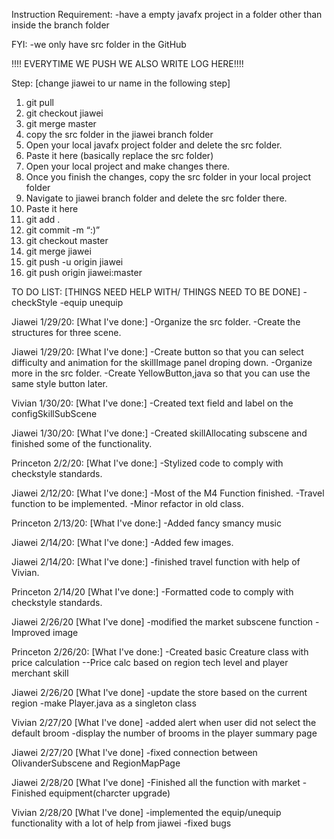 Instruction
Requirement:
-have a empty javafx project in a folder other than inside the branch folder

FYI:
-we only have src folder in the GitHub

!!!! EVERYTIME WE PUSH WE ALSO WRITE LOG HERE!!!!

Step:
[change jiawei to ur name in the following step]

1. git pull
2. git checkout jiawei
3. git merge master
4. copy the src folder in the jiawei branch folder
5. Open your local javafx project folder and delete the src folder.
6. Paste it here (basically replace the src folder)
7. Open your local project and make changes there.
8. Once you finish the changes, copy the src folder in your local project folder
9. Navigate to jiawei branch folder and delete the src folder there.
10. Paste it here
11. git add .
12. git commit -m “:)”
13. git checkout master
14. git merge jiawei
15. git push -u origin jiawei
16. git push origin jiawei:master


TO DO LIST: [THINGS NEED HELP WITH/ THINGS NEED TO BE DONE]
-checkStyle
-equip unequip


Jiawei 1/29/20:
[What I've done:]
-Organize the src folder.
-Create the structures for three scene.

Jiawei 1/29/20:
[What I've done:]
-Create button so that you can select difficulty and animation for the skillImage panel droping down.
-Organize more in the src folder.
-Create YellowButton,java so that you can use the same style button later.

Vivian 1/30/20:
[What I've done:]
-Created text field and label on the configSkillSubScene

Jiawei 1/30/20:
[What I've done:]
-Created skillAllocating subscene and finished some of the functionality.

Princeton 2/2/20:
[What I've done:]
-Stylized code to comply with checkstyle standards.


Jiawei 2/12/20: 
[What I've done:]
-Most of the M4 Function finished.
 -Travel function to be implemented. 
 -Minor refactor in old class.

Princeton 2/13/20:
[What I've done:]
-Added fancy smancy music

Jiawei 2/14/20: 
[What I've done:]
-Added few images.

Jiawei 2/14/20:
[What I've done:]
-finished travel function with help of Vivian.

Princeton 2/14/20
[What I've done:]
-Formatted code to comply with checkstyle standards.

Jiawei 2/26/20
[What I've done]
-modified the market subscene function
-Improved image

Princeton 2/26/20:
[What I've done:]
-Created basic Creature class with price calculation
--Price calc based on region tech level and player merchant skill

Jiawei 2/26/20
[What I've done]
-update the store based on the current region
-make Player.java as a singleton class

Vivian 2/27/20
[What I've done]
-added alert when user did not select the default broom
-display the number of brooms in the player summary page

Jiawei 2/27/20
[What I've done]
-fixed connection between OlivanderSubscene and RegionMapPage

Jiawei 2/28/20
[What I've done]
-Finished all the function with market
-Finished equipment(charcter upgrade)

Vivian 2/28/20
[What I've done]
-implemented the equip/unequip functionality with a lot of help from jiawei
-fixed bugs